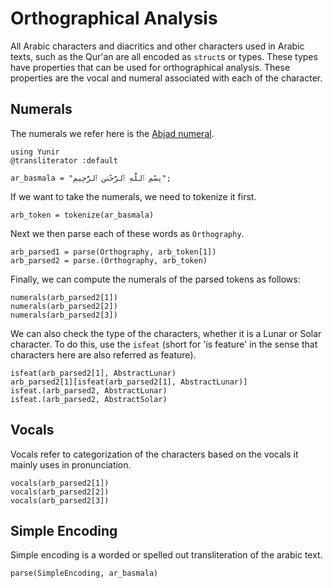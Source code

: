Orthographical Analysis
=============
All Arabic characters and diacritics and other characters used in Arabic texts, such as the Qur'an are all encoded as `struct`s or types. These types have properties that can be used for orthographical analysis. These properties are the vocal and numeral associated with each of the character.

## Numerals
The numerals we refer here is the [Abjad numeral](https://en.wikipedia.org/wiki/Abjad_numerals).
```@repl abc2
using Yunir
@transliterator :default

ar_basmala = "بِسْمِ ٱللَّهِ ٱلرَّحْمَٰنِ ٱلرَّحِيمِ";
```
If we want to take the numerals, we need to tokenize it first.
```@repl abc2
arb_token = tokenize(ar_basmala)
```
Next we then parse each of these words as   `Orthography`.
```@repl abc2
arb_parsed1 = parse(Orthography, arb_token[1])
arb_parsed2 = parse.(Orthography, arb_token)
```
Finally, we can compute the numerals of the parsed tokens as follows:
```@repl abc2
numerals(arb_parsed2[1])
numerals(arb_parsed2[2])
numerals(arb_parsed2[3])
```
We can also check the type of the characters, whether it is a Lunar or Solar character. To do this, use the `isfeat` (short for 'is feature' in the sense that characters here are also referred as feature).
```@repl abc2
isfeat(arb_parsed2[1], AbstractLunar)
arb_parsed2[1][isfeat(arb_parsed2[1], AbstractLunar)]
isfeat.(arb_parsed2, AbstractLunar)
isfeat.(arb_parsed2, AbstractSolar)
```
## Vocals
Vocals refer to categorization of the characters based on the vocals it mainly uses in pronunciation.
```@repl abc2
vocals(arb_parsed2[1])
vocals(arb_parsed2[2])
vocals(arb_parsed2[3])
```

## Simple Encoding
Simple encoding is a worded or spelled out transliteration of the arabic text.
```@repl abc2
parse(SimpleEncoding, ar_basmala)
```